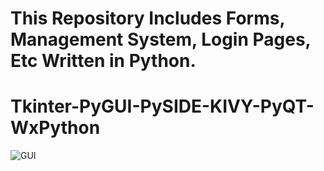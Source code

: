 # This Repository Includes Forms, Management System, Login Pages, Etc Written in Python.
# Tkinter-PyGUI-PySIDE-KIVY-PyQT-WxPython
![GUI](https://user-images.githubusercontent.com/72653426/132729020-ca7468fb-a3d0-445d-8e39-14f54bf8cb9b.jpg)

